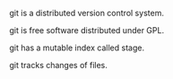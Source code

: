 git is a distributed version control system.

git is free software distributed under GPL.

git has a mutable index called stage.

git tracks changes of files.